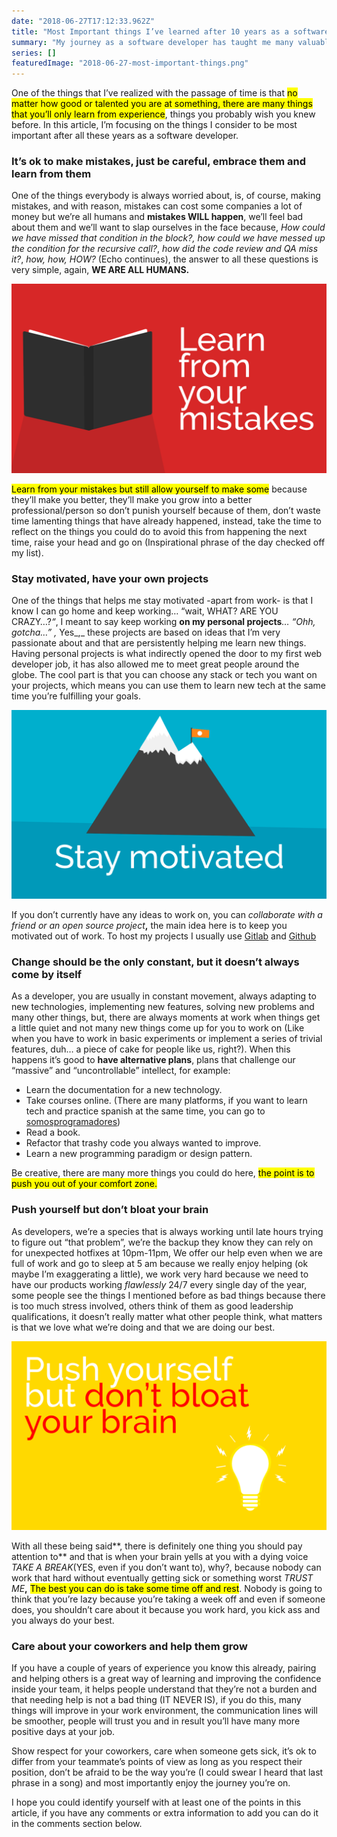 ```yaml
---
date: "2018-06-27T17:12:33.962Z"
title: "Most Important things I’ve learned after 10 years as a software developer"
summary: "My journey as a software developer has taught me many valuablle lessons, in this article I share some of the lessons with you"
series: []
featuredImage: "2018-06-27-most-important-things.png"
---
```



One of the things that I’ve realized with the passage of time is that <mark>no matter how good or talented you are at something,  there are many things that you’ll only learn from experience</mark>,  things you probably wish you knew before. In this article, I’m focusing on the things I consider to be most important after all these years as a software developer.

### It’s ok to make mistakes, just be careful, embrace them and learn from them

One of the things everybody is always worried about, is, of course, making mistakes, and with reason, mistakes can cost some companies a lot of money but we’re all humans and  **mistakes WILL happen**, we’ll feel bad about them and we’ll want to slap ourselves in the face because, _How could we have missed that condition in the block?,_  _how could we have messed up the condition for the recursive call?_,  _how did the code review and QA miss it?_,  _how, how, HOW?_ (Echo continues), the answer to all these questions is very simple, again,  **WE ARE ALL HUMANS.**

![](../images/2018-06-27-learn-from-your-mistakes.png)

<mark>Learn from your mistakes but still allow yourself to make some</mark>  because they’ll make you better, they’ll make you grow into a better professional/person so don’t punish yourself because of them, don’t waste time lamenting things that have already happened, instead, take the time to reflect on the things you could do to avoid this from happening the next time, raise your head and go on (Inspirational phrase of the day checked off my list).

### Stay motivated, have your own projects

One of the things that helps me stay motivated -apart from work- is that I know I can go home and keep working… “wait, WHAT? ARE YOU CRAZY…?_“_, I meant to say keep working  **on my personal projects**_… “Ohh, gotcha…” ,_ Yes_,_ these projects are based on ideas that I’m very passionate about and that are persistently helping me learn new things. Having personal projects is what indirectly opened the door to my first web developer job, it has also allowed me to meet great people around the globe. The cool part is that you can choose any stack or tech you want on your projects, which means you can use them to learn new tech at the same time you’re fulfilling your goals.

![](../images/2018-06-27-stay-motivated.png)

If you don’t currently have any ideas to work on, you can  _collaborate with a friend or an open source project_**,**  the main idea here is to keep you motivated out of work. To host my projects I usually use  [Gitlab](https://gitlab.com/) and [Github](http://github.com/)

### Change should be the only constant, but it doesn’t always come by itself

As a developer, you are usually in constant movement, always adapting to new technologies, implementing new features, solving new problems and many other things, but, there are always moments at work when things get a little quiet and not many new things come up for you to work on (Like when you have to work in basic experiments or implement a series of trivial features, duh… a piece of cake for people like us, right?). When this happens it’s good to  **have alternative plans**, plans that challenge our “massive” and “uncontrollable” intellect, for example:

-   Learn the documentation for a new technology.
-   Take courses online. (There are many platforms, if you want to learn tech and practice spanish at the same time, you can go to [somosprogramadores](http://somosprogramadores.com/))
-   Read a book.
-   Refactor that trashy code you always wanted to improve.
-   Learn a new programming paradigm or design pattern.

Be creative, there are many more things you could do here,  <mark>the point is to push you out of your comfort zone.</mark>

### Push yourself but don’t bloat your brain

As developers, we’re a species that is always working until late hours trying to figure out “that problem”, we’re the backup they know they can rely on for unexpected hotfixes at 10pm-11pm, We offer our help even when we are full of work and go to sleep at 5 am because we really enjoy helping (ok maybe I’m exaggerating a little), we work very hard because we need to have our products working  _flawlessly_  24/7 every single day of the year, some people see the things I mentioned before as bad things because there is too much stress involved, others think of them as good leadership qualifications, it doesn’t really matter what other people think, what matters is that we love what we’re doing and that we are doing our best.

![](../images/2018-06-27-push-yourself.png)

With all these being said**, there is definitely one thing you should pay attention to**  and that is when your brain yells at you with a dying voice _TAKE A BREAK_(YES, even if you don’t want to), why?, because nobody can work that hard without eventually getting sick or something worst _TRUST ME_**,** <mark>The best you can do is take some time off and rest</mark>. Nobody is going to think that you’re lazy because you’re taking a week off and even if someone does, you shouldn’t care about it because you work hard, you kick ass and you always do your best.

### Care about your coworkers and help them grow

If you have a couple of years of experience you know this already, pairing and helping others is a great way of learning and improving the confidence inside your team, it helps people understand that they’re not a burden and that needing help is not a bad thing (IT NEVER IS), if you do this, many things will improve in your work environment, the communication lines will be smoother, people will trust you and in result you’ll have many more positive days at your job.

Show respect for your coworkers, care when someone gets sick, it’s ok to differ from your teammate’s points of view as long as you respect their position, don’t be afraid to be the way you’re (I could swear I heard that last phrase in a song) and most importantly enjoy the journey you’re on.

I hope you could identify yourself with at least one of the points in this article, if you have any comments or extra information to add you can do it in the comments section below.
